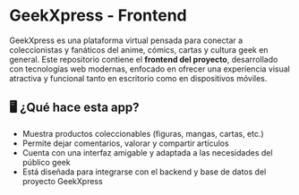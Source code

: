 # GeekXpress - Frontend

GeekXpress es una plataforma virtual pensada para conectar a coleccionistas y fanáticos del anime, cómics, cartas y cultura geek en general. Este repositorio contiene el **frontend del proyecto**, desarrollado con tecnologías web modernas, enfocado en ofrecer una experiencia visual atractiva y funcional tanto en escritorio como en dispositivos móviles.

## 🖥️ ¿Qué hace esta app?

- Muestra productos coleccionables (figuras, mangas, cartas, etc.)
- Permite dejar comentarios, valorar y compartir artículos
- Cuenta con una interfaz amigable y adaptada a las necesidades del público geek
- Está diseñada para integrarse con el backend y base de datos del proyecto GeekXpress